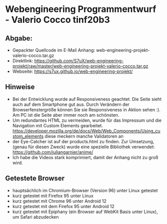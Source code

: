 # Webengineering Programmentwurf - Valerio Cocco tinf20b3

## Abgabe: 
 - Gepackter Quellcode im E-Mail Anhang: web-engineering-projekt-valerio-cocco.tar.gz
 - Direktlink: https://github.com/S7uX/web-engineering-projekt/raw/master/web-engineering-projekt-valerio-cocco.tar.gz
 - Webseite: https://s7ux.github.io/web-engineering-projekt/

## Hinweise
- Bei der Entwicklung wurde auf Responsiveness geachtet. Die Seite sieht auch auf dem Smartphone gut aus.
Durch Verändern der Browserfenstergröße können Sie sie Responsiveness in Aktion sehen :).
Am PC ist die Seite aber immer noch am schönsten.
- Um redundantes HTML zu vermeiden, wurde für das Impressum und die Navigation mit
Custom Elements gearbeitet. https://developer.mozilla.org/de/docs/Web/Web_Components/Using_custom_elements
diese meckern manche Validatoren an
- der Eye-Catcher ist auf der products.html zu finden.
Zur Umsetzung, (genau für diesen Zweck) wurde eine spezielle Bibliothek verwendet:
https://github.com/juliangarnier/anime/
- Ich habe die Videos stark komprimiert, damit der Anhang nicht zu groß wird.

## Getestete Browser
- hauptsächlich im Chromium-Browser (Version 96) unter Linux getestet
- kurz getestet mit Firefox 95 unter Linux
- kurz getestet mit Chrome 96 unter Android 12
- kurz getestet mit dem Firefox 95 unter Android 12
- kurz getestet mit Epiphany (ein Browser auf WebKit Basis unter Linux), um Safari abzudecken